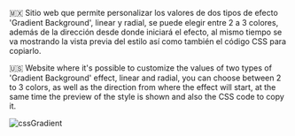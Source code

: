 🇲🇽 Sitio web que permite personalizar los valores de dos tipos de efecto 'Gradient Background', linear y radial, se puede elegir entre 2 a 3 colores, además de la dirección 
   desde donde iniciará el efecto, al mismo tiempo se va mostrando la vista previa del estilo así como también el código CSS para copiarlo. 

🇺🇸 Website where it's possible to customize the values of two types of 'Gradient Background' effect, linear and radial, you can choose between 2 to 3 colors, as well as the 
   direction from where the effect will start, at the same time the preview of the style is shown and also the CSS code to copy it. 
   

![cssGradient](https://github.com/user-attachments/assets/d6712581-67de-4ee2-bc3f-4e180d3d8ff0)
